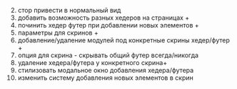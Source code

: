 2. стор привести в нормальный вид
3. добавить возможность разных хедеров на страницах +
4. починить хедер футер при добавлении новых элементов +
5. параметры для скринов +
6. добавление/удаление модулей под конкретные скрины хедер/футер +
7. опция для скрина - скрывать общий футер всегда/никогда
8. удаление хедера/футера у конкретного скрина+
9. стилизовать модальное окно добавления хедера/футера
10. изменить систему добавления новых элементов в скрин
